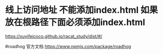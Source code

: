 # 线上访问地址 不能添加index.html   如果放在根路径下面必须添加index.html
https://xuyifeicoco.github.io/racat_study/dist/#/

#roadhog 官方文档
https://www.npmjs.com/package/roadhog